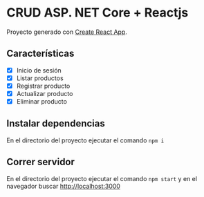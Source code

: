 # CRUD ASP. NET Core + Reactjs

Proyecto generado con [Create React App](https://github.com/facebook/create-react-app).

## Características

- [x] Inicio de sesión
- [x] Listar productos
- [x] Registrar producto
- [x] Actualizar producto
- [x] Eliminar producto

## Instalar dependencias

En el directorio del proyecto ejecutar el comando `npm i`

## Correr servidor

En el directorio del proyecto ejecutar el comando `npm start` y en el navegador buscar [http://localhost:3000](http://localhost:3000)
